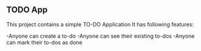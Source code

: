## TODO App

This project contains a simple TO-DO Application
It has following features:

-Anyone can create a to-do
-Anyone can see their existing to-dos
-Anyone can mark their to-dos as done

